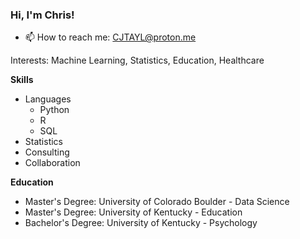 ### Hi, I'm Chris!

- 📫 How to reach me: CJTAYL@proton.me

Interests: Machine Learning, Statistics, Education, Healthcare

**Skills**
- Languages
  - Python
  - R
  - SQL
- Statistics
- Consulting
- Collaboration

**Education**
- Master's Degree: University of Colorado Boulder - Data Science
- Master's Degree: University of Kentucky - Education
- Bachelor's Degree: University of Kentucky - Psychology
  
<!--
**CJTAYL/CJTAYL** is a ✨ _special_ ✨ repository because its `README.md` (this file) appears on your GitHub profile.

Here are some ideas to get you started:

- 🔭 I’m currently working on ...
- 🌱 I’m currently learning ...
- 👯 I’m looking to collaborate on ...
- 🤔 I’m looking for help with ...
- 💬 Ask me about ...
- 📫 How to reach me: 
- 😄 Pronouns: ...
- ⚡ Fun fact: ...
-->
